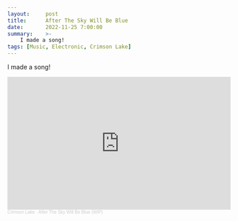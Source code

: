 ```yaml
---
layout:     post
title:      After The Sky Will Be Blue
date:       2022-11-25 7:00:00
summary:    >-
    I made a song!
tags: [Music, Electronic, Crimson Lake]
---
```


I made a song!

<iframe width="100%" height="300" scrolling="no" frameborder="no" allow="autoplay" src="https://w.soundcloud.com/player/?url=https%3A//api.soundcloud.com/tracks/1389941053&color=%23ff5500&auto_play=false&hide_related=true&show_comments=true&show_user=true&show_reposts=false&show_teaser=true&visual=true"></iframe><div style="font-size: 10px; color: #cccccc;line-break: anywhere;word-break: normal;overflow: hidden;white-space: nowrap;text-overflow: ellipsis; font-family: Interstate,Lucida Grande,Lucida Sans Unicode,Lucida Sans,Garuda,Verdana,Tahoma,sans-serif;font-weight: 100;"><a href="https://soundcloud.com/thecrimsonlake" title="Crimson Lake" target="_blank" style="color: #cccccc; text-decoration: none;">Crimson Lake</a> · <a href="https://soundcloud.com/thecrimsonlake/after-the-sky-will-be-blue" title="After The Sky Will Be Blue (WIP)" target="_blank" style="color: #cccccc; text-decoration: none;">After The Sky Will Be Blue (WIP)</a></div>
